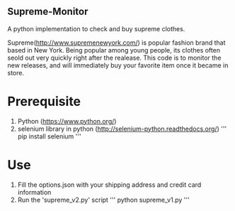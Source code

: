 ## Supreme-Monitor
A python implementation to check and buy supreme clothes.

Supreme(http://www.supremenewyork.com/) is popular fashion brand that based in New York. Being popular among young people, its clothes often seold out very quickly right after the realease.
This code is to monitor the new releases, and will immediately buy your favorite item once it became in store.

# Prerequisite
1. Python (https://www.python.org/)
2. selenium library in python (http://selenium-python.readthedocs.org/)
'''
pip install selenium
'''

# Use
1. Fill the options.json with your shipping address and credit card information
2. Run the 'supreme_v2.py' script
'''
python supreme_v1.py
'''
